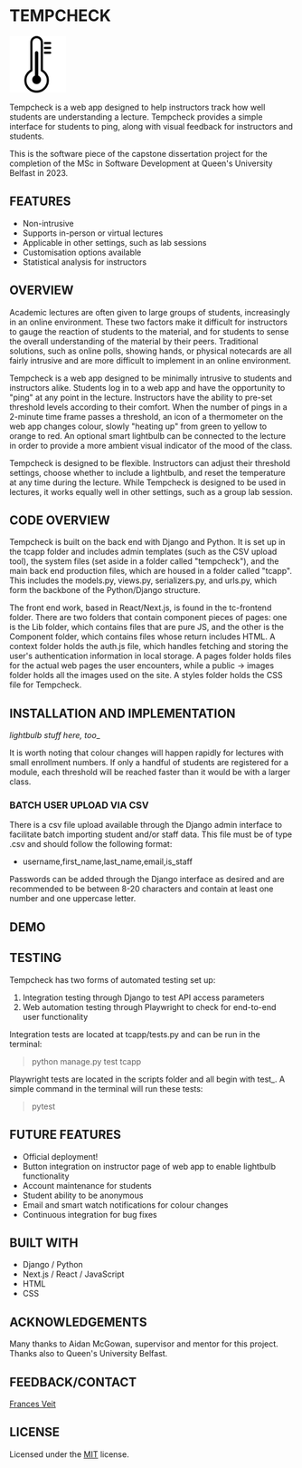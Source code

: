 
<!-- https://docs.github.com/en/get-started/writing-on-github/getting-started-with-writing-and-formatting-on-github/basic-writing-and-formatting-syntax -->


# TEMPCHECK
<!-- https://stackoverflow.com/questions/14675913/changing-image-size-in-markdown -->
<img src="tc-frontend/public/images/thermometer.png" alt="Thermometer logo for Tempcheck" width="100"/>

Tempcheck is a web app designed to help instructors track how well students are understanding a lecture. Tempcheck provides a simple interface for students to ping, along with visual feedback for instructors and students.

This is the software piece of the capstone dissertation project for the completion of the MSc in Software Development at Queen's University Belfast in 2023.

## FEATURES
- Non-intrusive
- Supports in-person or virtual lectures
- Applicable in other settings, such as lab sessions
- Customisation options available
- Statistical analysis for instructors

## OVERVIEW
Academic lectures are often given to large groups of students, increasingly in an online environment. These two factors make it difficult for instructors to gauge the reaction of students to the material, and for students to sense the overall understanding of the material by their peers. Traditional solutions, such as online polls, showing hands, or physical notecards are all fairly intrusive and are more difficult to implement in an online environment.

Tempcheck is a web app designed to be minimally intrusive to students and instructors alike. Students log in to a web app and have the opportunity to "ping" at any point in the lecture. Instructors have the ability to pre-set threshold levels according to their comfort. When the number of pings in a 2-minute time frame passes a threshold, an icon of a thermometer on the web app changes colour, slowly "heating up" from green to yellow to orange to red. An optional smart lightbulb can be connected to the lecture in order to provide a more ambient visual indicator of the mood of the class. 

Tempcheck is designed to be flexible. Instructors can adjust their threshold settings, choose whether to include a lightbulb, and reset the temperature at any time during the lecture. While Tempcheck is designed to be used in lectures, it works equally well in other settings, such as a group lab session.

## CODE OVERVIEW
<!-- break this down by bits of application (back end everything but tc-frontend folder, front end everything in tc-frontend is a stand-alone next.js application, lightbulb with script) -->
<!-- completely separate back and front end communicating over api, never directly communicating with database (headless architecture) - call this out-->
<!-- web app is just one possible embodiment of this - could also do other clients, native iOS or Android using same API - call this out -->
<!-- using Django-Rest-Framework - call this out (also in report) -->
<!-- could include screenshots of file trees -->
<!-- mention that the api is authenticated with a bearer token -->
<!-- lightbulb integration currently coupled to the back end but could be implemented completely through public APIs (for report)-->

Tempcheck is built on the back end with Django and Python. It is set up in the tcapp folder and includes admin templates (such as the CSV upload tool), the system files (set aside in a folder called "tempcheck"), and the main back end production files, which are housed in a folder called "tcapp". This includes the models.py, views.py, serializers.py, and urls.py, which form the backbone of the Python/Django structure. 

The front end work, based in React/Next.js, is found in the tc-frontend folder. There are two folders that contain component pieces of pages: one is the Lib folder, which contains files that are pure JS, and the other is the Component folder, which contains files whose return includes HTML. A context folder holds the auth.js file, which handles fetching and storing the user's authentication information in local storage. A pages folder holds files for the actual web pages the user encounters, while a public -> images folder holds all the images used on the site. A styles folder holds the CSS file for Tempcheck.

## INSTALLATION AND IMPLEMENTATION
_lightbulb stuff here, too__

It is worth noting that colour changes will happen rapidly for lectures with small enrollment numbers. If only a handful of students are registered for a module, each threshold will be reached faster than it would be with a larger class.

### BATCH USER UPLOAD VIA CSV
There is a csv file upload available through the Django admin interface to facilitate batch importing student and/or staff data. This file must be of type .csv and should follow the following format:

- username,first_name,last_name,email,is_staff

Passwords can be added through the Django interface as desired and are recommended to be between 8-20 characters and contain at least one number and one uppercase letter.

## DEMO
<!-- fv link to video here -->

## TESTING
Tempcheck has two forms of automated testing set up:

1. Integration testing through Django to test API access parameters
2. Web automation testing through Playwright to check for end-to-end user functionality

Integration tests are located at tcapp/tests.py and can be run in the terminal:
> python manage.py test tcapp

Playwright tests are located in the scripts folder and all begin with test_. A simple command in the terminal will run these tests:
> pytest

## FUTURE FEATURES
- Official deployment!
- Button integration on instructor page of web app to enable lightbulb functionality
- Account maintenance for students
- Student ability to be anonymous
- Email and smart watch notifications for colour changes
- Continuous integration for bug fixes

## BUILT WITH
- Django / Python
- Next.js / React / JavaScript
- HTML
- CSS

## ACKNOWLEDGEMENTS
Many thanks to Aidan McGowan, supervisor and mentor for this project. Thanks also to Queen's University Belfast.

## FEEDBACK/CONTACT
[Frances Veit](mailto:fveit01@qub.ac.uk)

## LICENSE
Licensed under the [MIT](https://github.com/microsoft/vscode/blob/main/LICENSE.txt) license.